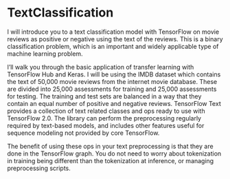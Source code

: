 # TextClassification
 I will introduce you to a text classification model with TensorFlow on movie reviews as positive or negative using the text of the reviews. This is a binary classification problem, which is an important and widely applicable type of machine learning problem.

I’ll walk you through the basic application of transfer learning with TensorFlow Hub and Keras. I will be using the IMDB dataset which contains the text of 50,000 movie reviews from the internet movie database. These are divided into 25,000 assessments for training and 25,000 assessments for testing. The training and test sets are balanced in a way that they contain an equal number of positive and negative reviews.
TensorFlow Text provides a collection of text related classes and ops ready to use with TensorFlow 2.0. The library can perform the preprocessing regularly required by text-based models, and includes other features useful for sequence modeling not provided by core TensorFlow.

The benefit of using these ops in your text preprocessing is that they are done in the TensorFlow graph. You do not need to worry about tokenization in training being different than the tokenization at inference, or managing preprocessing scripts.
